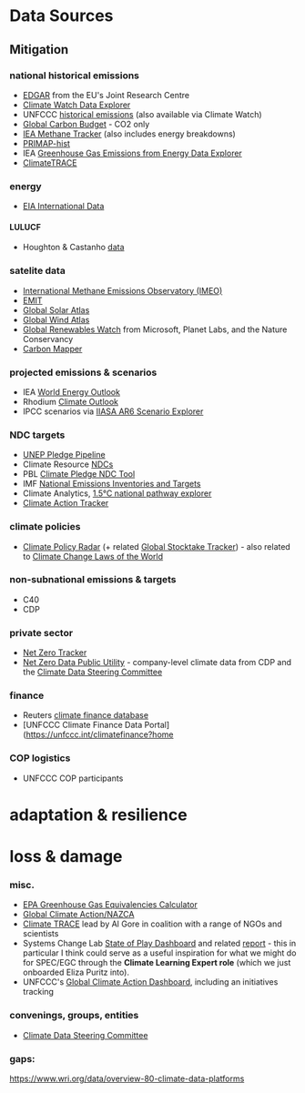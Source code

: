 # Data Sources

## Mitigation 

### national historical emissions 

- [EDGAR](https://edgar.jrc.ec.europa.eu/) from the EU's Joint Research Centre 
- [Climate Watch Data Explorer](https://www.climatewatchdata.org/data-explorer/historical-emissions?historical-emissions-data-sources=climate-watch&historical-emissions-gases=all-ghg&historical-emissions-regions=All%20Selected&historical-emissions-sectors=total-including-lucf%2Ctotal-including-lucf&page=1)
- UNFCCC [historical emissions](https://di.unfccc.int/time_series) (also available via Climate Watch)
- [Global Carbon Budget](https://www.globalcarbonproject.org/carbonbudget/) - CO2 only
- [IEA Methane Tracker](https://www.iea.org/data-and-statistics/data-tools/methane-tracker) (also includes energy breakdowns)
- [PRIMAP-hist](https://primap.org/primap-hist/#scenario=histcr&id=aze&entity=kyotoghg_(ar4gwp100))
- IEA [Greenhouse Gas Emissions from Energy Data Explorer](https://www.iea.org/data-and-statistics/data-tools/greenhouse-gas-emissions-from-energy-data-explorer)
- [ClimateTRACE](https://climatetrace.org/) 

### energy
- [EIA International Data](https://www.eia.gov/international/data/world)

#### LULUCF
- Houghton & Castanho [data](https://essd.copernicus.org/articles/15/2025/2023/essd-15-2025-2023-discussion.html)

### satelite data 
- [International Methane Emissions Observatory (IMEO)](https://methanedata.azurewebsites.net/plumemap)
- [EMIT](https://earth.jpl.nasa.gov/emit/data/data-portal/coverage-and-forecasts/)
- [Global Solar Atlas](https://globalsolaratlas.info/map)
- [Global Wind Atlas ](https://globalwindatlas.info/en)
- [Global Renewables Watch](https://mcas-proxyweb.mcas.ms/certificate-checker?login=false&originalUrl=https%3A%2F%2Fwww.globalrenewableswatch.org.mcas.ms%2F%3FMcasTsid%3D20893&McasCSRF=44a119df181251303d4c64fc5cd85be0901f3bf0d3129ecd067220af3ebd9e14) from Microsoft, Planet Labs, and the Nature Conservancy
- [Carbon Mapper](https://carbonmapper.org/)

### projected emissions & scenarios 
- IEA [World Energy Outlook](https://www.iea.org/data-and-statistics/data-product/world-energy-outlook-2023-free-dataset-2)
- Rhodium [Climate Outlook](https://climateoutlook.rhg.com/)
- IPCC scenarios via [IIASA AR6 Scenario Explorer](https://data.ece.iiasa.ac.at/ar6/#/workspaces)

### NDC targets 
- [UNEP Pledge Pipeline](https://www.unep.org/explore-topics/climate-action/what-we-do/mitigation/pledge-pipeline#:~:text=Climate%20action,-Climate%20initiatives%20platform&text=Our%20Pledgepipeline%20includes%20the%20Nationally,have%20ratified%20the%20Paris%20Agreement.)
- Climate Resource [NDCs](https://www.climate-resource.com/tools/ndcs)
- PBL [Climate Pledge NDC Tool](https://themasites.pbl.nl/o/climate-ndc-policies-tool/)
- IMF [National Emissions Inventories and Targets](https://climatedata.imf.org/pages/greenhouse-gas-emissions#gg2)
- Climate Analytics, [1.5°C national pathway explorer](https://1p5ndc-pathways.climateanalytics.org/)
- [Climate Action Tracker](https://climateactiontracker.org/)

### climate policies
- [Climate Policy Radar](https://app.climatepolicyradar.org/) (+ related [Global Stocktake Tracker](https://gst1.org/explorer/)) - also related to [Climate Change Laws of the World](https://climate-laws.org/) 

### non-subnational emissions & targets 
- C40 
- CDP 

### private sector 
- [Net Zero Tracker](https://zerotracker.net/)
- [Net Zero Data Public Utility](https://mcas-proxyweb.mcas.ms/certificate-checker?login=false&originalUrl=https%3A%2F%2Fnzdpu.com.mcas.ms%2Fhome%3FMcasTsid%3D20893&McasCSRF=44a119df181251303d4c64fc5cd85be0901f3bf0d3129ecd067220af3ebd9e14) - company-level climate data from CDP and the [Climate Data Steering Committee](https://mcas-proxyweb.mcas.ms/certificate-checker?login=false&originalUrl=https%3A%2F%2Fwww.climatedatasc.org.mcas.ms%2F%3FMcasTsid%3D20893&McasCSRF=44a119df181251303d4c64fc5cd85be0901f3bf0d3129ecd067220af3ebd9e14 "https://www.climatedatasc.org/")

### finance 
- Reuters [climate finance database](https://www.reuters.com/graphics/CLIMATE-CHANGE/FINANCE/gdvzqlyjqpw/)
- [UNFCCC Climate Finance Data Portal](https://unfccc.int/climatefinance?home

### COP logistics 
- UNFCCC COP participants 


# adaptation & resilience

# loss & damage


### misc. 
- [EPA Greenhouse Gas Equivalencies Calculator](https://www.epa.gov/energy/greenhouse-gas-equivalencies-calculator) 
- [Global Climate Action/NAZCA](https://climateaction.unfccc.int/)
- [Climate TRACE](https://mcas-proxyweb.mcas.ms/certificate-checker?login=false&originalUrl=https%3A%2F%2Fclimatetrace.org.mcas.ms%2F%3FMcasTsid%3D20893&McasCSRF=44a119df181251303d4c64fc5cd85be0901f3bf0d3129ecd067220af3ebd9e14) lead by Al Gore in coalition with a range of NGOs and scientists
- Systems Change Lab [State of Play Dashboard](https://mcas-proxyweb.mcas.ms/certificate-checker?login=false&originalUrl=https%3A%2F%2Fsystemschangelab.org.mcas.ms%2Fdashboard%3FMcasTsid%3D20893&McasCSRF=44a119df181251303d4c64fc5cd85be0901f3bf0d3129ecd067220af3ebd9e14) and related [report](https://mcas-proxyweb.mcas.ms/certificate-checker?login=false&originalUrl=https%3A%2F%2Ffiles.wri.org.mcas.ms%2Fd8%2Fs3fs-public%2F2023-11%2Fstate-climate-action-2023.pdf%3FVersionId%3Dzplrpy6BsmfRn2y3kSB0BFdfwAaTzXsM%26McasTsid%3D20893&McasCSRF=44a119df181251303d4c64fc5cd85be0901f3bf0d3129ecd067220af3ebd9e14) - this in particular I think could serve as a useful inspiration for what we might do for SPEC/EGC through the **Climate Learning Expert role** (which we just onboarded Eliza Puritz into).
- UNFCCC's [Global Climate Action Dashboard](https://mcas-proxyweb.mcas.ms/certificate-checker?login=false&originalUrl=https%3A%2F%2Fclimateaction.unfccc.int.mcas.ms%2F%3FMcasTsid%3D20893&McasCSRF=44a119df181251303d4c64fc5cd85be0901f3bf0d3129ecd067220af3ebd9e14 "https://climateaction.unfccc.int/"), including an initiatives tracking

### convenings, groups, entities 
- [Climate Data Steering Committee](https://mcas-proxyweb.mcas.ms/certificate-checker?login=false&originalUrl=https%3A%2F%2Fwww.climatedatasc.org.mcas.ms%2F%3FMcasTsid%3D20893&McasCSRF=44a119df181251303d4c64fc5cd85be0901f3bf0d3129ecd067220af3ebd9e14 "https://www.climatedatasc.org/")

### gaps: 

https://www.wri.org/data/overview-80-climate-data-platforms

